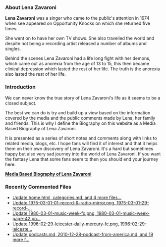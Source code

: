 ### About Lena Zavaroni

<p><strong>Lena Zavaroni</strong> was a singer who came to the public's attention in 1974 when see appeared on Opportunity Knocks on which she returned five times.</p>

<p>She went on to have her own TV shows. She also travelled the world and despite not being a recording artist released a number of albums and singles.</p>

<p>Behind the scenes Lena Zavaroni had a life long fight with her demons, which came out as anorexia from the age of 13 to 15, this then became clinical depression which lasted the rest of her life. The truth is the anorexia also lasted the rest of her life.</p>

### Introduction

<p>We can never know the true story of Lena Zavaroni's life as it seems to be a closed subject.</p>

<p>The best we can do is try and build up a view based on the information covered by the media and the public comments made by Lena, her family and friends. This is why I define the Biography on this website as a Media Based Biography of Lena Zavaroni.</p>

<p>It is presented as a series of short notes and comments along with links to related media, blogs, etc. I hope fans will find it of interest and that it helps them on their own discovery of Lena Zavaroni. It's a hard but sometimes happy but also very sad journey into the world of Lena Zavaroni. If you want the fantasy Lena that some fans seem to then you should end your journey here.</p>

<a href="https://fanzoflenazavaroni.github.io/1963-11-04-lena-zavaroni/"><strong>Media Based Biography of Lena Zavaroni</strong></a>

### Recently Commented Files

<!-- BLOG-POST-LIST:START -->
- [Update home.html, categories.md, and 4 more files...](https://github.com/FanzOfLenaZavaroni/fanzoflenazavaroni.github.io/commit/9a8fe9a8dd64bb043890ec259d05c15f9a5ff941)
- [Update 1975-03-01-01-record-&amp;-radio-mirror.png, 1975-03-01-29-record-…](https://github.com/FanzOfLenaZavaroni/fanzoflenazavaroni.github.io/commit/f03b657fdcf721675f15da51d7484504d65592bd)
- [Update 1980-03-01-music-week-fc.png, 1980-03-01-music-week-page-42.pn…](https://github.com/FanzOfLenaZavaroni/fanzoflenazavaroni.github.io/commit/d8504c488c18609fe51677987357102a6620a3c8)
- [Update 1996-02-29-leicester-daily-mercury-fc.png, 1996-02-29-leiceste…](https://github.com/FanzOfLenaZavaroni/fanzoflenazavaroni.github.io/commit/3a68f81d99f7146dd4e4f23bd45cb0ba2d8c119f)
- [Update podcasts.md, 2010-12-28-podcast-from-america.md, and 19 more f…](https://github.com/FanzOfLenaZavaroni/fanzoflenazavaroni.github.io/commit/bdb2d0405184ae573239ecbb18e591b1748c4f3c)
<!-- BLOG-POST-LIST:END -->
